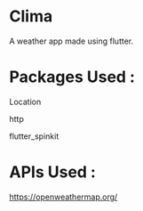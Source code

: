 # Clima

A weather app made using flutter.

# Packages Used : 
Location

http

flutter_spinkit

# APIs Used : 
https://openweathermap.org/